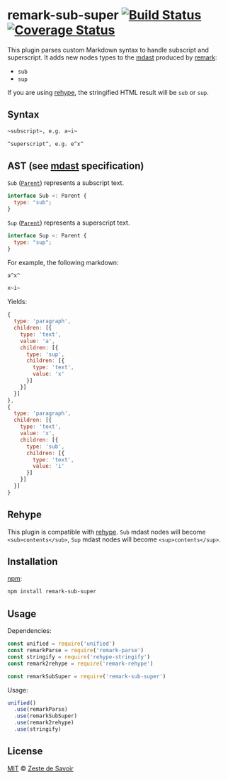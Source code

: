 # remark-sub-super [![Build Status][build-badge]][build-status] [![Coverage Status][coverage-badge]][coverage-status]

This plugin parses custom Markdown syntax to handle subscript and superscript.
It adds new nodes types to the [mdast][mdast] produced by [remark][remark]:

* `sub`
* `sup`

If you are using [rehype][rehype], the stringified HTML result will be `sub` or `sup`.

## Syntax

```markdown
~subscript~, e.g. a~i~

^superscript^, e.g. e^x^
```

## AST (see [mdast][mdast] specification)

`Sub` ([`Parent`][parent]) represents a subscript text.

```javascript
interface Sub <: Parent {
  type: "sub";
}
```

`Sup` ([`Parent`][parent]) represents a superscript text.

```javascript
interface Sup <: Parent {
  type: "sup";
}
```

For example, the following markdown:

```markdown
a^x^

x~i~
```

Yields:

```javascript
{
  type: 'paragraph',
  children: [{
    type: 'text',
    value: 'a',
    children: [{
      type: 'sup',
      children: [{
        type: 'text',
        value: 'x'
      }]
    }]
  }]
},
{
  type: 'paragraph',
  children: [{
    type: 'text',
    value: 'x',
    children: [{
      type: 'sub',
      children: [{
        type: 'text',
        value: 'i'
      }]
    }]
  }]
}
```

## Rehype

This plugin is compatible with [rehype][rehype]. `Sub` mdast nodes will become `<sub>contents</sub>`, `Sup` mdast nodes will become `<sup>contents</sup>`.

## Installation

[npm][npm]:

```bash
npm install remark-sub-super
```

## Usage

Dependencies:

```javascript
const unified = require('unified')
const remarkParse = require('remark-parse')
const stringify = require('rehype-stringify')
const remark2rehype = require('remark-rehype')

const remarkSubSuper = require('remark-sub-super')
```

Usage:

```javascript
unified()
  .use(remarkParse)
  .use(remarkSubSuper)
  .use(remark2rehype)
  .use(stringify)
```

## License

[MIT][license] © [Zeste de Savoir][zds]

<!-- Definitions -->

[build-badge]: https://img.shields.io/travis/zestedesavoir/zmarkdown.svg

[build-status]: https://travis-ci.org/zestedesavoir/zmarkdown

[coverage-badge]: https://img.shields.io/coveralls/zestedesavoir/zmarkdown.svg

[coverage-status]: https://coveralls.io/github/zestedesavoir/zmarkdown

[license]: https://github.com/zestedesavoir/zmarkdown/blob/master/packages/remark-sub-super/LICENSE-MIT

[zds]: https://zestedesavoir.com

[npm]: https://www.npmjs.com/package/remark-sub-super

[mdast]: https://github.com/syntax-tree/mdast/blob/master/readme.md

[remark]: https://github.com/wooorm/remark

[rehype]: https://github.com/wooorm/rehype

[parent]: https://github.com/syntax-tree/unist#parent
